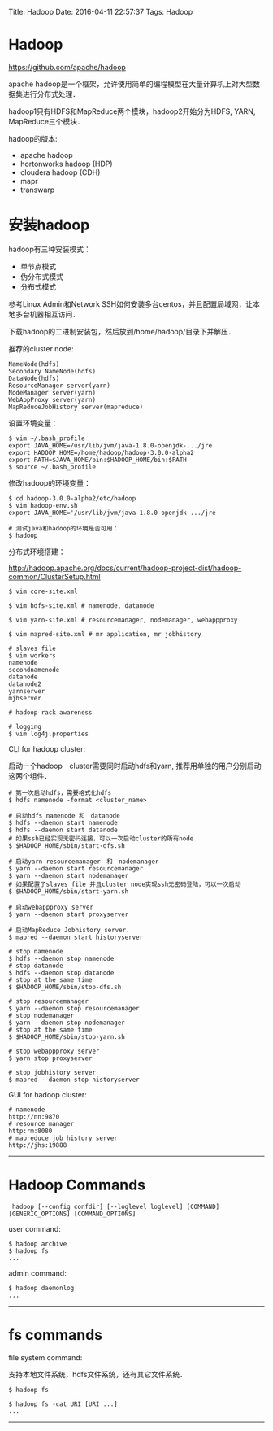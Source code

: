 Title: Hadoop
Date: 2016-04-11 22:57:37
Tags: Hadoop



# Hadoop

<https://github.com/apache/hadoop>

apache hadoop是一个框架，允许使用简单的编程模型在大量计算机上对大型数据集进行分布式处理．

hadoop1只有HDFS和MapReduce两个模块，hadoop2开始分为HDFS, YARN, MapReduce三个模块．

hadoop的版本:

* apache hadoop
* hortonworks hadoop (HDP)
* cloudera hadoop (CDH)
* mapr
* transwarp

# 安装hadoop

hadoop有三种安装模式：

* 单节点模式
* 伪分布式模式
* 分布式模式

参考Linux Admin和Network SSH如何安装多台centos，并且配置局域网，让本地多台机器相互访问．

下载hadoop的二进制安装包，然后放到/home/hadoop/目录下并解压．

推荐的cluster node:

    NameNode(hdfs)
    Secondary NameNode(hdfs)
    DataNode(hdfs)
    ResourceManager server(yarn)
    NodeManager server(yarn)
    WebAppProxy server(yarn)
    MapReduceJobHistory server(mapreduce)

设置环境变量：

    $ vim ~/.bash_profile
    export JAVA_HOME=/usr/lib/jvm/java-1.8.0-openjdk-.../jre
    export HADOOP_HOME=/home/hadoop/hadoop-3.0.0-alpha2
    export PATH=$JAVA_HOME/bin:$HADOOP_HOME/bin:$PATH
    $ source ~/.bash_profile

修改hadoop的环境变量：

    $ cd hadoop-3.0.0-alpha2/etc/hadoop
    $ vim hadoop-env.sh
    export JAVA_HOME='/usr/lib/jvm/java-1.8.0-openjdk-.../jre

    # 测试java和hadoop的环境是否可用：
    $ hadoop

分布式环境搭建：

<http://hadoop.apache.org/docs/current/hadoop-project-dist/hadoop-common/ClusterSetup.html>

    $ vim core-site.xml

    $ vim hdfs-site.xml # namenode, datanode

    $ vim yarn-site.xml # resourcemanager, nodemanager, webappproxy

    $ vim mapred-site.xml # mr application, mr jobhistory

    # slaves file
    $ vim workers
    namenode
    secondnamenode
    datanode
    datanode2
    yarnserver
    mjhserver

    # hadoop rack awareness

    # logging
    $ vim log4j.properties

CLI for hadoop cluster:

启动一个hadoop　cluster需要同时启动hdfs和yarn, 推荐用单独的用户分别启动这两个组件．

    # 第一次启动hdfs，需要格式化hdfs
    $ hdfs namenode -format <cluster_name>

    # 启动hdfs namenode 和　datanode
    $ hdfs --daemon start namenode
    $ hdfs --daemon start datanode
    # 如果ssh已经实现无密码连接，可以一次启动cluster的所有node
    $ $HADOOP_HOME/sbin/start-dfs.sh

    # 启动yarn resourcemanager　和　nodemanager
    $ yarn --daemon start resourcemanager
    $ yarn --daemon start nodemanager
    # 如果配置了slaves file 并且cluster node实现ssh无密码登陆，可以一次启动
    $ $HADOOP_HOME/sbin/start-yarn.sh

    # 启动webappproxy server
    $ yarn --daemon start proxyserver

    # 启动MapReduce Jobhistory server.
    $ mapred --daemon start historyserver

    # stop namenode
    $ hdfs --daemon stop namenode
    # stop datanode
    $ hdfs --daemon stop datanode
    # stop at the same time
    $ $HADOOP_HOME/sbin/stop-dfs.sh

    # stop resourcemanager
    $ yarn --daemon stop resourcemanager
    # stop nodemanager
    $ yarn --daemon stop nodemanager
    # stop at the same time
    $ $HADOOP_HOME/sbin/stop-yarn.sh

    # stop webappproxy server
    $ yarn stop proxyserver

    # stop jobhistory server
    $ mapred --daemon stop historyserver

GUI for hadoop cluster:

    # namenode
    http://nn:9870
    # resource manager
    http:rm:8080
    # mapreduce job history server
    http://jhs:19888

***

# Hadoop Commands

     hadoop [--config confdir] [--loglevel loglevel] [COMMAND] [GENERIC_OPTIONS] [COMMAND_OPTIONS]

user command:

    $ hadoop archive
    $ hadoop fs
    ...

admin command:

    $ hadoop daemonlog
    ...

***

# fs commands

file system command:

支持本地文件系统，hdfs文件系统，还有其它文件系统．

    $ hadoop fs

    $ hadoop fs -cat URI [URI ...]
    ...

***

